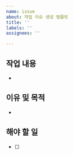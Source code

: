 ```yaml
---
name: issue
about: 작업 이슈 생성 템플릿
title: ''
labels: ''
assignees: ''

---
```


## 작업 내용
- 

## 이유 및 목적
- 

## 해야 할 일
- [ ]

